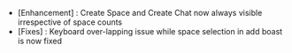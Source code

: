 - [Enhancement] : Create Space and Create Chat now always visible irrespective of space counts
- [Fixes] : Keyboard over-lapping issue while space selection in add boast is now fixed 